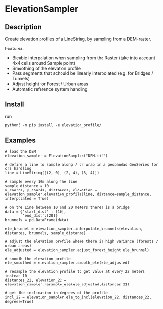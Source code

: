 # ElevationSampler

## Description

Create elevation profiles of a LineString, by sampling from a DEM-raster. 

Features:
- Bicubic interpolation when sampling from the Raster (take into account 4x4 cells around Sample point)
- Smoothing of the elevation profile
- Pass segments that schould be linearly interpolated (e.g. for Bridges / Tunnels)
- Adjust height for Forest / Urban areas
- Automatic reference system handling

## Install
run 
```
python3 -m pip install -e elevation_profile/
```

## Examples

```
# load the DEM
elevation_sampler = ElevationSampler("DEM.tif")

# define a line to sample along / or wrap in a geopandas GeoSeries for crs handling
line = LineString([(2, 0), (2, 4), (3, 4)])

# sample every 10m along the line
sample_distance = 10
x_coords, y_coords, distances, elevation = elevation_sampler.elevation_profile(line, distance=sample_distance, interpolated = True)

# on the Line between 10 and 20 meters theres is a bridge
data = {'start_dist' : [10], 
        'end_dist':[20]} 
brunnels = pd.DataFrame(data) 

ele_brunnel = elevation_sampler.interpolate_brunnels(elevation, distances, brunnels, sample_distance)

# adjust the elevation profile where there is high variance (forests / urban areas)
ele_adjusted = elevation_sampler.adjust_forest_height(ele_brunnel)

# smooth the elevation profile
ele_smoothed = elevation_sampler.smooth_ele(ele_adjusted)

# resample the elevation profile to get value at every 22 meters instead 10
distances_22, elevation_22 = elevation_sampler.resample_ele(ele_adjusted,distances,22)

# get the inclination in degrees of the profile
incl_22 = elevation_sampler.ele_to_incl(elevation_22, distances_22, degrees=True)
 
```
